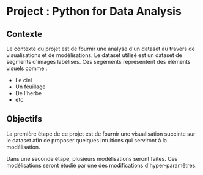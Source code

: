 # Project : Python for Data Analysis


## Contexte
Le contexte du projet est de fournir une analyse d'un dataset au travers de visualisations et de modélisations.
Le dataset utilisé est un dataset de segments d'images labélisés.
Ces segements représentent des éléments visuels comme :
 * Le ciel
 * Un feuillage
 * De l'herbe
 * etc

## Objectifs

La première étape de ce projet est de fournir une visualisation succinte sur le dataset afin de proposer quelques intuitions qui serviront à la modélisation.

Dans une seconde étape, plusieurs modélisations seront faites. Ces modélisations seront étudié par une des modifications d'hyper-paramêtres.
